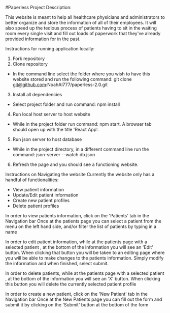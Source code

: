 #Paperless Project
Description:

This website is meant to help all healthcare physicians and administrators to better organize and store the information of all of their employees. It will also speed up the tedious process of patients having to sit in the waiting room every single visit and fill out loads of paperwork that they've already provided information for in the past.

Instructions for running application locally:
1. Fork repository
2. Clone repository
  - In the command line select the folder where you wish to have this website stored and run the following command: git clone git@github.com:NoahAl777/paperless-2.0.git
3. Install all dependencies
  - Select project folder and run command: npm install
4. Run local host server to host website
  - While in the project folder run command: npm start. A browser tab should open up with the title 'React App'.
5. Run json server to host database
  - While in the project directory, in a different command line run the command: json-server --watch db.json
6. Refresh the page and you should see a functioning website.

Instructions on Navigating the website
Currently the website only has a handful of functionalities:

* View patient information
* Update/Edit patient information
* Create new patient profiles
* Delete patient profiles

In order to view patients information, click on the 'Patients' tab in the Navigation bar
Once at the patients page you can select a patient from the menu on the left hand side, and/or filter the list of patients by typing in a name

In order to edit patient information, while at the patients page with a selected patient
, at the bottom of the information you will see an 'Edit' button. When clicking that button you will be taken to an editing page where you will be able to make changes to the patients information. Simply modify the information and when finished, select submit.

In order to delete patients, while at the patients page with a selected patient
, at the bottom of the information you will see an 'X' button. When clicking this button you will delete the currently selected patient profile

In order to create a new patient, click on the 'New Patient' tab in the Navigation bar
Once at the New Patients page you can fill out the form and submit it by clicking on the 'Submit' button at the bottom of the form